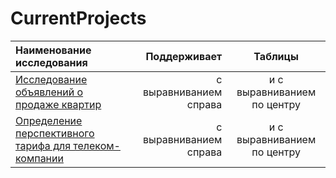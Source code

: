 # CurrentProjects




| Наименование исследования | Поддерживает | Таблицы |
| :-------------------- | ---------------------: |:---------------------------:|
|[Исследование объявлений о продаже квартир](https://github.com/gotalv/CurrentProjects/tree/main/real_estate) | с выравниванием справа | и с выравниванием по центру |
|[Определение перспективного тарифа для телеком-компании](https://github.com/gotalv/CurrentProjects/tree/main/telecom_tarif) | с выравниванием справа | и с выравниванием по центру |



